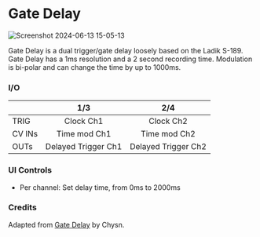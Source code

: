 # Gate Delay

![Screenshot 2024-06-13 15-05-13](https://github.com/djphazer/O_C-Phazerville/assets/109086194/52e1c03c-d391-4fd6-9bbe-1bc45e18a550)

Gate Delay is a dual trigger/gate delay loosely based on the Ladik S-189. Gate Delay has a 1ms resolution and a 2 second recording time. Modulation is bi-polar and can change the time by up to 1000ms.


### I/O

|        | 1/3 | 2/4 |
| ------ | :-: | :-: |
| TRIG   | Clock Ch1 | Clock Ch2 |
| CV INs | Time mod Ch1 | Time mod Ch2 |
| OUTs   | Delayed Trigger Ch1 | Delayed Trigger Ch2 |

### UI Controls
* Per channel: Set delay time, from 0ms to 2000ms


### Credits
Adapted from [Gate Delay](https://github.com/Chysn/O_C-HemisphereSuite/wiki/Gate-Delay) by Chysn.
